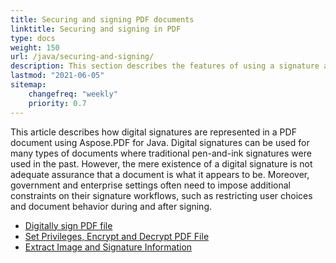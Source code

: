 ```yaml
---
title: Securing and signing PDF documents
linktitle: Securing and signing in PDF
type: docs
weight: 150
url: /java/securing-and-signing/
description: This section describes the features of using a signature and securing your PDF document using Java.
lastmod: "2021-06-05"
sitemap:
    changefreq: "weekly"
    priority: 0.7
---
```


This article describes how digital signatures are represented in a PDF document using Aspose.PDF for Java.
Digital signatures can be used for many types of documents where traditional pen-and-ink signatures
were used in the past. However, the mere existence of a digital signature is not adequate assurance that
a document is what it appears to be. Moreover, government and enterprise settings often need to
impose additional constraints on their signature workflows, such as restricting user choices and
document behavior during and after signing.

- [Digitally sign PDF file](/pdf/java/digitally-sign-pdf-file/)
- [Set Privileges, Encrypt and Decrypt PDF File](/pdf/java/set-privileges-encrypt-and-decrypt-pdf-file/)
- [Extract Image and Signature Information](/pdf/java/extract-image-and-signature-information/)
